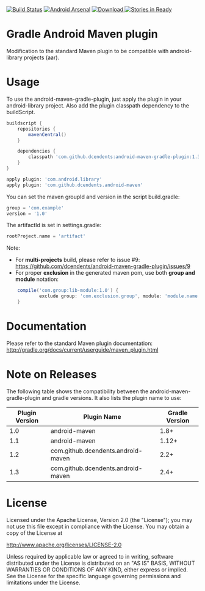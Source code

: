[![Build Status](https://travis-ci.org/dcendents/android-maven-gradle-plugin.png)](https://travis-ci.org/dcendents/android-maven-gradle-plugin) 
[![Android Arsenal](https://img.shields.io/badge/Android%20Arsenal-android--maven--plugin-brightgreen.svg?style=flat)](https://android-arsenal.com/details/1/1520) 
[ ![Download](https://api.bintray.com/packages/dcendents/gradle-plugins/com.github.dcendents%3Aandroid-maven-gradle-plugin/images/download.svg) ](https://bintray.com/dcendents/gradle-plugins/com.github.dcendents%3Aandroid-maven-gradle-plugin/_latestVersion) 
[![Stories in Ready](https://badge.waffle.io/dcendents/android-maven-gradle-plugin.png?label=ready&title=Ready)](https://waffle.io/dcendents/android-maven-gradle-plugin) 

Gradle Android Maven plugin
====================

Modification to the standard Maven plugin to be compatible with android-library projects (aar).


Usage
====================

To use the android-maven-gradle-plugin, just apply the plugin in your android-library project.
Also add the plugin classpath dependency to the buildScript.

```Groovy
buildscript {
	repositories {
		mavenCentral()
	}

	dependencies {
		classpath 'com.github.dcendents:android-maven-gradle-plugin:1.3'
	}
}

apply plugin: 'com.android.library'
apply plugin: 'com.github.dcendents.android-maven'
```

You can set the maven groupId and version in the script build.gradle:
```Groovy
group = 'com.example'
version = '1.0'
```
	
The artifactId is set in settings.gradle:
```Groovy
rootProject.name = 'artifact'
```

Note: 
- For **multi-projects** build, please refer to issue #9: https://github.com/dcendents/android-maven-gradle-plugin/issues/9
- For proper **exclusion** in the generated maven pom, use both **group and module** notation:
```Groovy
	compile('com.group:lib-module:1.0') {
	        exclude group: 'com.exclusion.group', module: 'module.name'
    }
```
	
Documentation
====================

Please refer to the standard Maven plugin documentation: http://gradle.org/docs/current/userguide/maven_plugin.html


Note on Releases
====================

The following table shows the compatibility between the android-maven-gradle-plugin and gradle versions. It also lists the plugin name to use:

| Plugin Version | Plugin Name | Gradle Version |
| ------------- | ----------- | ----------- |
| 1.0 | android-maven | 1.8+ |
| 1.1 | android-maven | 1.12+ |
| 1.2 | com.github.dcendents.android-maven | 2.2+ |
| 1.3 | com.github.dcendents.android-maven | 2.4+ |


License
====================

Licensed under the Apache License, Version 2.0 (the "License");
you may not use this file except in compliance with the License.
You may obtain a copy of the License at

   http://www.apache.org/licenses/LICENSE-2.0

Unless required by applicable law or agreed to in writing, software
distributed under the License is distributed on an "AS IS" BASIS,
WITHOUT WARRANTIES OR CONDITIONS OF ANY KIND, either express or implied.
See the License for the specific language governing permissions and
limitations under the License.

